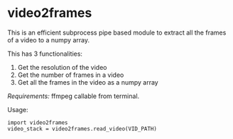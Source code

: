 # video2frames
This is an efficient subprocess pipe based module to extract all the frames of a video to a numpy array.

This has 3 functionalities:

1. Get the resolution of the video
2. Get the number of frames in a video
3. Get all the frames in the video as a numpy array

*Requirements:* ffmpeg callable from terminal.

Usage:

    import video2frames
    video_stack = video2frames.read_video(VID_PATH)
